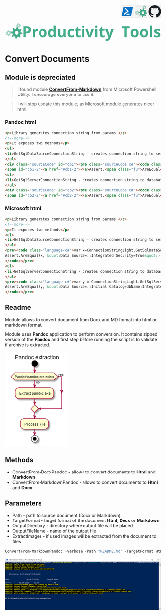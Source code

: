 <!--Category:PowerShell--> 
 <p align="right">
    <a href="https://www.powershellgallery.com/packages/ProductivityTools.ConvertDocuments/"><img src="Images/Header/Powershell_border_40px.png" /></a>
    <a href="http://productivitytools.tech/convert-documents/"><img src="Images/Header/ProductivityTools_green_40px_2.png" /><a> 
    <a href="https://github.com/pwujczyk/ProductivityTools.ConvertDocuments/"><img src="Images/Header/Github_border_40px.png" /></a>
</p>
<p align="center">
    <a href="http://http://productivitytools.tech/">
        <img src="Images/Header/LogoTitle_green_500px.png" />
    </a>
</p>

   
# Convert Documents

## Module is depreciated

> I found module [**ConvertFrom-Markdown**](https://docs.microsoft.com/en-us/powershell/module/microsoft.powershell.utility/convertfrom-markdown?view=powershell-7.2) from Microsoft Powershell Utility. I encourage everyone to use it. 

> I will stop update this module, as Microsoft module generates nicer html.


### Pandoc html
```html
<p>Library generates connection string from params.</p>
<!--more-->
<p>It exposes two methods</p>
<ul>
<li>GetSqlDataSourceConnectionString - creates connection string to server</li>
</ul>
<div class="sourceCode" id="cb1"><pre class="sourceCode c#"><code class="sourceCode cs"><span id="cb1-1"><a href="#cb1-1"></a><span class="dt">var</span> x=ConnectionStringLight.<span class="fu">GetSqlDataSourceConnectionString</span>(<span class="st">&quot;.&quot;</span>);</span>
<span id="cb1-2"><a href="#cb1-2"></a>Assert.<span class="fu">AreEqual</span>(x, <span class="st">&quot;Data Source=.;Integrated Security=True&quot;</span>);</span></code></pre></div>
<ul>
<li>GetSqlServerConnectionString - creates connection string to database on the server</li>
</ul>
<div class="sourceCode" id="cb2"><pre class="sourceCode c#"><code class="sourceCode cs"><span id="cb2-1"><a href="#cb2-1"></a><span class="dt">var</span> y = ConnectionStringLight.<span class="fu">GetSqlServerConnectionString</span>(<span class="st">&quot;.&quot;</span>, <span class="st">&quot;dbName&quot;</span>);</span>
<span id="cb2-2"><a href="#cb2-2"></a>Assert.<span class="fu">AreEqual</span>(y, <span class="st">&quot;Data Source=.;Initial Catalog=dbName;Integrated Security=True&quot;</span>);</span></code></pre></div>
```

### Microsoft html
```html
<p>Library generates connection string from params.</p>
<!--more-->
<p>It exposes two methods</p>
<ul>
<li>GetSqlDataSourceConnectionString - creates connection string to server</li>
</ul>
<pre><code class="language-c#">var x=ConnectionStringLight.GetSqlDataSourceConnectionString(&quot;.&quot;);
Assert.AreEqual(x, &quot;Data Source=.;Integrated Security=True&quot;);
</code></pre>
<ul>
<li>GetSqlServerConnectionString - creates connection string to database on the server</li>
</ul>
<pre><code class="language-c#">var y = ConnectionStringLight.GetSqlServerConnectionString(&quot;.&quot;, &quot;dbName&quot;);
Assert.AreEqual(y, &quot;Data Source=.;Initial Catalog=dbName;Integrated Security=True&quot;);
</code></pre>
```

## Readme

Module allows to convert document from Docx and MD format into html or markdown format.

<!--more-->

Module uses **Pandoc** application to perform conversion. It contains zipped version of the **Pandoc** and first step before running the script is to validate if archive is extracted.

![PandocExtraction](Images/PandocExtraction.png)

## Methods
- ConvertFrom-DocxPandoc - allows to convert documents to **Html** and **Markdown**
- ConvertFrom-MarkdownPandoc - allows to convert documents to **Html** and **Docx**

## Parameters

- Path - path to source document (Docx or Markdown)
- TargetFormat - target format of the document **Html**, **Docx** or **Markdown**
- OutputDirectory - directory where output file will be placed
- OutputFileName - name of the output file
- ExtractImages - if used images will be extracted from the document to files

```powershell
ConvertFrom-MarkdownPandoc -Verbose -Path "README.md" -TargetFormat Html -OutputDirectory D:\Trash\ArticlesHTML\MD
```

<!--og-image-->
![PandocExtraction](Images/Example.png)



